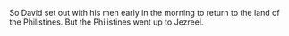 So David set out with his men early in the morning to return to the land of the Philistines. But the Philistines went up to Jezreel.
